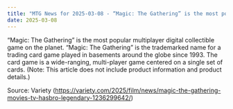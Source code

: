 ```yaml
---
title: "MTG News for 2025-03-08 - “Magic: The Gathering” is the most popular multipl..."
date: 2025-03-08
---
```


“Magic: The Gathering” is the most popular multiplayer digital collectible game on the planet. “Magic: The Gathering” is the trademarked name for a trading card game played in basements around the globe since 1993. The card game is a wide-ranging, multi-player game centered on a single set of cards. (Note: This article does not include product information and product details.)

Source: Variety (https://variety.com/2025/film/news/magic-the-gathering-movies-tv-hasbro-legendary-1236299642/)
